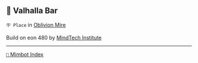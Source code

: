 ## 🥡 Valhalla Bar

`🪧 Place` in [Oblivion Mire](<https://zeithalt.github.io/r/oblivion_mire.html>)

Build on eon 480 by [MindTech Institute](<https://zeithalt.github.io/r/mindtech_institute.html>)


-----
[`📑` Mimbot Index](<https://zeithalt.github.io/r/#8de0>)
<!---
keywords:  mt, oblivion mire
aliases: 
-->